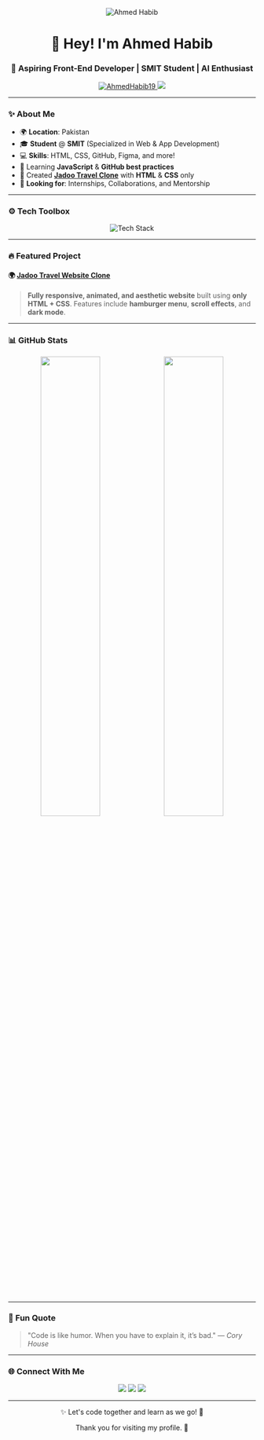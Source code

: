 <!-- Banner Section with an Attractive Header -->
<p align="center">
  <img src="https://img.shields.io/badge/-Ahmed%20Habib-blue?style=for-the-badge&logo=github&logoColor=white" alt="Ahmed Habib" />
</p>

<h1 align="center">👋 Hey! I'm Ahmed Habib</h1>
<h3 align="center">🚀 Aspiring Front-End Developer | SMIT Student | AI Enthusiast</h3>

<p align="center">
  <a href="https://github.com/AhmedHabib19">
    <img src="https://komarev.com/ghpvc/?username=AhmedHabib19&label=Profile+Views&color=0e75b6&style=flat" alt="AhmedHabib19" />
  </a>
  <a href="https://www.linkedin.com/in/ahmedhabib19/">
    <img src="https://img.shields.io/badge/Connect%20on%20LinkedIn-blue?style=for-the-badge&logo=linkedin&logoColor=white" />
  </a>
</p>

---

### ✨ About Me

- 🌍 **Location**: Pakistan  
- 🎓 **Student** @ **SMIT** (Specialized in Web & App Development)
- 💻 **Skills**: HTML, CSS, GitHub, Figma, and more!
- 🚀 Learning **JavaScript** & **GitHub best practices**
- 🌱 Created [**Jadoo Travel Clone**](https://ahmedhabib19.github.io/CLONE-WEBSITE-OF-JADOO-TRAVEL-BY-THE-HELP-OF-AI/) with **HTML** & **CSS** only
- 💼 **Looking for**: Internships, Collaborations, and Mentorship

---

### ⚙️ Tech Toolbox

<p align="center">
  <img src="https://skillicons.dev/icons?i=html,css,github,vscode,figma,git" alt="Tech Stack" />
</p>

---

### 🔥 Featured Project

#### 🌍 [**Jadoo Travel Website Clone**](https://ahmedhabib19.github.io/CLONE-WEBSITE-OF-JADOO-TRAVEL-BY-THE-HELP-OF-AI/)
> **Fully responsive, animated, and aesthetic website** built using **only HTML + CSS**. Features include **hamburger menu**, **scroll effects**, and **dark mode**.

---

### 📊 GitHub Stats

<p align="center">
  <img src="https://github-readme-stats.vercel.app/api?username=AhmedHabib19&show_icons=true&theme=radical&hide_border=true&border_radius=10" width="49%" />
  <img src="https://github-readme-streak-stats.herokuapp.com/?user=AhmedHabib19&theme=radical&hide_border=true&border_radius=10" width="49%" />
</p>

---

### 🧩 Fun Quote

> "Code is like humor. When you have to explain it, it’s bad." — *Cory House*

---

### 🌐 Connect With Me

<p align="center">
  <a href="https://www.linkedin.com/in/ahmedhabib19/"><img src="https://img.shields.io/badge/LinkedIn-0077B5?style=for-the-badge&logo=linkedin&logoColor=white" /></a>
  <a href="mailto:ahh.edit.s.real@gmail.com"><img src="https://img.shields.io/badge/Gmail-D14836?style=for-the-badge&logo=gmail&logoColor=white" /></a>
  <a href="https://github.com/AhmedHabib19"><img src="https://img.shields.io/badge/GitHub-100000?style=for-the-badge&logo=github&logoColor=white" /></a>
</p>

---

<p align="center">✨ Let's code together and learn as we go! 🚀</p>
<p align="center">Thank you for visiting my profile. 🙌</p>
